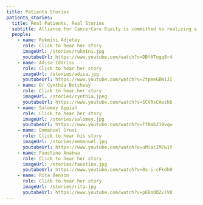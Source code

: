 ```yaml
---
title: Patients Stories
patients_stories:
  title: Real Patients, Real Stories
  subtitle: Alliance for CancerCare Equity is committed to realizing a bold vision of equitable cancer care for every patient in need. As demand for our assistance grows, our commitment to advancing cancer care equity only strengthens.
  people:
    - name: Rukmini Adjetey
      role: Click to hear her story
      imageUrl: /stories/rukmini.jpg
      youtubeUrl: https://www.youtube.com/watch?v=DBfATugq8r4
    - name: Adisa Iddrisu
      role: Click to hear her story
      imageUrl: /stories/adisa.jpg
      youtubeUrl: https://www.youtube.com/watch?v=ZtpmeGBW1JI
    - name: Dr Cynthia Botchway
      role: Click to hear her story
      imageUrl: /stories/cynthia.jpeg
      youtubeUrl: https://www.youtube.com/watch?v=SCVRsCAezk8
    - name: Salomey Appiah
      role: Click to hear her story
      imageUrl: /stories/salomey.jpg
      youtubeUrl: https://www.youtube.com/watch?v=TfBabZ19vqw
    - name: Emmanuel Grusi
      role: Click to hear his story
      imageUrl: /stories/emmanuel.jpg
      youtubeUrl: https://www.youtube.com/watch?v=uMiacIM7w1Y
    - name: Faustina Anakwa
      role: Click to hear her story
      imageUrl: /stories/faustina.jpg
      youtubeUrl: https://www.youtube.com/watch?v=0x-i-cFkdh0
    - name: Rita Benson
      role: Click to hear her story
      imageUrl: /stories/rita.jpg
      youtubeUrl: https://www.youtube.com/watch?v=pE6oODZvlV8
---
```


